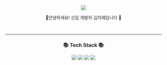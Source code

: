 <div align=center>
	<img src="https://capsule-render.vercel.app/api?type=waving&color=timeGradient&height=200&section=header&text=Hello!&fontSize=90" />	
</div>
<p align="center"> 👋안녕하세요! 신입 개발자 김지예입니다 👋 </p>
<br/>
<hr/>
<h3 align="center">📚 Tech Stack 📚</h3>
<p align="center">
  <img src="https://img.shields.io/badge/HTML5-E34F26?style=flat&logo=HTML5&logoColor=white" />
	<img src="https://img.shields.io/badge/CSS3-1572B6?style=flat&logo=CSS3&logoColor=white" />
	<img src="https://img.shields.io/badge/JavaScript-F7DF1E?style=flat&logo=JavaScript&logoColor=white" />
  <img src="https://img.shields.io/badge/React-61DAFB?style=flat&logo=React&logoColor=white" />
</p>
